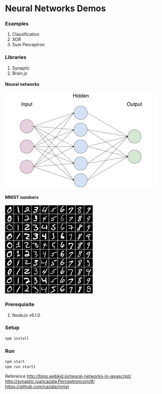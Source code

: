 Neural Networks Demos
=====================

### Examples
1. Classification
2. XOR
3. Sum Perceptron

### Libraries
1. Synaptic
2. Brain.js

#### Neural networks
![Neural networks](../presentation/images/nn.png)

#### MNIST numbers
![MNIST numbers](../presentation/images/mnist.png)

###  Prerequisite
1. NodeJs v6.1.0

###  Setup
```bash
npm install
```

###  Run
```bash
npm start
npm run start1
```

Reference
 http://blog.webkid.io/neural-networks-in-javascript/
 http://synaptic.juancazala.Perceptroncom/#/
 https://github.com/cazala/mnist
